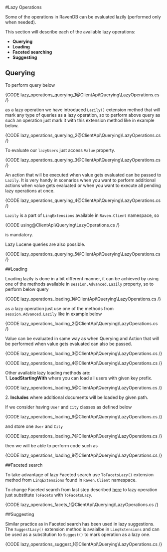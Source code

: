 ﻿#Lazy Operations

Some of the operations in RavenDB can be evaluated lazily (performed only when needed).

This section will describe each of the available lazy operations:   
* **Querying**  
* **Loading**  
* **Faceted searching**   
* **Suggesting**    

## Querying

To perform query below

{CODE lazy_operations_querying_1@ClientApi\Querying\LazyOperations.cs /}

as a lazy operation we have introduced `Lazily()` extension method that will mark any type of queries as a lazy operation, so to perform above query as such an operation just mark it with this extension method like in example below.

{CODE lazy_operations_querying_2@ClientApi\Querying\LazyOperations.cs /}

To evaluate our `lazyUsers` just access `Value` property.

{CODE lazy_operations_querying_3@ClientApi\Querying\LazyOperations.cs /}

An action that will be executed when value gets evaluated can be passed to `Lazily`. It is very handy in scenarios when you want to perform additional actions when value gets evaluated or when you want to execute all pending lazy operations at once.

{CODE lazy_operations_querying_4@ClientApi\Querying\LazyOperations.cs /}

`Lazily` is a part of `LinqExtensions` available in `Raven.Client` namespace, so

{CODE using@ClientApi\Querying\LazyOperations.cs /}

is mandatory.

Lazy Lucene queries are also possible.

{CODE lazy_operations_querying_5@ClientApi\Querying\LazyOperations.cs /}

##Loading

Loading lazily is done in a bit different manner, it can be achieved by using one of the methods available in `session.Advanced.Lazily` property, so to perform below query

{CODE lazy_operations_loading_1@ClientApi\Querying\LazyOperations.cs /}

as a lazy operation just use one of the methods from `session.Advanced.Lazily` like in example below

{CODE lazy_operations_loading_2@ClientApi\Querying\LazyOperations.cs /}

Value can be evaluated in same way as when Querying and Action that will be performed when value gets evaluated can also be passed.

{CODE lazy_operations_loading_3@ClientApi\Querying\LazyOperations.cs /}

{CODE lazy_operations_loading_4@ClientApi\Querying\LazyOperations.cs /}

Other available lazy loading methods are:   
1\. **LoadStartingWith** where you can load all users with given key prefix.   

{CODE lazy_operations_loading_5@ClientApi\Querying\LazyOperations.cs /}

2\. **Includes** where additional documents will be loaded by given path.   

If we consider having `User` and `City` classes as defined below

{CODE lazy_operations_loading_6@ClientApi\Querying\LazyOperations.cs /}

and store one `User` and `City`

{CODE lazy_operations_loading_7@ClientApi\Querying\LazyOperations.cs /}

then we will be able to perform code such as

{CODE lazy_operations_loading_8@ClientApi\Querying\LazyOperations.cs /}

##Faceted search

To take advantage of lazy Faceted search use `ToFacetsLazy()` extension method from `LinqExtensions` found in `Raven.Client` namespace.

To change Faceted search from last step described [here](../faceted-search#step-3) to lazy operation just substitute `ToFacets` with `ToFacetsLazy`.

{CODE lazy_operations_facets_1@ClientApi\Querying\LazyOperations.cs /}

##Suggesting

Similar practice as in Faceted search has been used in lazy suggestions. The `SuggestLazy()` extension method is avaialbe in `LinqExtensions` and can be used as a substitution to `Suggest()` to mark operation as a lazy one.

{CODE lazy_operations_suggest_1@ClientApi\Querying\LazyOperations.cs /}
